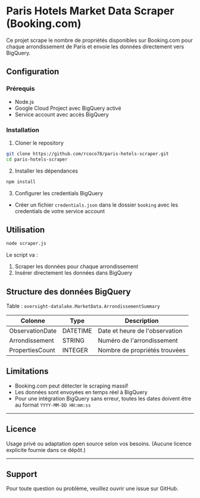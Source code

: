 # Paris Hotels Market Data Scraper (Booking.com)

Ce projet scrape le nombre de propriétés disponibles sur Booking.com pour chaque arrondissement de Paris et envoie les données directement vers BigQuery.

## Configuration

### Prérequis

* Node.js
* Google Cloud Project avec BigQuery activé
* Service account avec accès BigQuery

### Installation

1. Cloner le repository
```bash
git clone https://github.com/rcoco78/paris-hotels-scraper.git
cd paris-hotels-scraper
```

2. Installer les dépendances
```bash
npm install
```

3. Configurer les credentials BigQuery
- Créer un fichier `credentials.json` dans le dossier `booking` avec les credentials de votre service account

## Utilisation

```bash
node scraper.js
```

Le script va :
1. Scraper les données pour chaque arrondissement
2. Insérer directement les données dans BigQuery

## Structure des données BigQuery

Table : `oversight-datalake.MarketData.ArrondissementSummary`

| Colonne | Type | Description |
|---------|------|-------------|
| ObservationDate | DATETIME | Date et heure de l'observation |
| Arrondissement | STRING | Numéro de l'arrondissement |
| PropertiesCount | INTEGER | Nombre de propriétés trouvées |

## Limitations

* Booking.com peut détecter le scraping massif
* Les données sont envoyées en temps réel à BigQuery
* Pour une intégration BigQuery sans erreur, toutes les dates doivent être au format `YYYY-MM-DD HH:mm:ss`

---

## Licence

Usage privé ou adaptation open source selon vos besoins. (Aucune licence explicite fournie dans ce dépôt.)

---

## Support

Pour toute question ou problème, veuillez ouvrir une issue sur GitHub. 